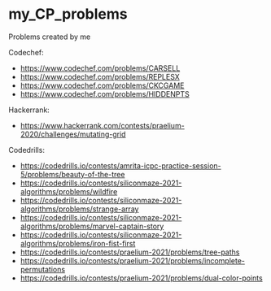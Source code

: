 # my_CP_problems
Problems created by me

Codechef:
- https://www.codechef.com/problems/CARSELL
- https://www.codechef.com/problems/REPLESX
- https://www.codechef.com/problems/CKCGAME
- https://www.codechef.com/problems/HIDDENPTS

Hackerrank: 
- https://www.hackerrank.com/contests/praelium-2020/challenges/mutating-grid

Codedrills:
- https://codedrills.io/contests/amrita-icpc-practice-session-5/problems/beauty-of-the-tree
- https://codedrills.io/contests/siliconmaze-2021-algorithms/problems/wildfire
- https://codedrills.io/contests/siliconmaze-2021-algorithms/problems/strange-array
- https://codedrills.io/contests/siliconmaze-2021-algorithms/problems/marvel-captain-story
- https://codedrills.io/contests/siliconmaze-2021-algorithms/problems/iron-fist-first
- https://codedrills.io/contests/praelium-2021/problems/tree-paths
- https://codedrills.io/contests/praelium-2021/problems/incomplete-permutations
- https://codedrills.io/contests/praelium-2021/problems/dual-color-points
